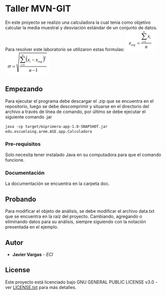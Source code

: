 # Taller MVN-GIT

En este proyecto se realizo una calculadora la cual tenia como objetivo   calcular la media muestral y desviación estándar de un conjunto de datos.
Para resolver este laboratorio se utilizaron estas formulas:
![formula1](Fotos/Capture.PNG)
![formula2](Fotos/Capture2.PNG)

 
## Empezando

Para ejecutar el programa debe descargar el .zip que se encuentra en el repositorio, luego se debe descomprimir y situarse en el directorio del archivo a través de línea de comando, por último se debe ejecutar el siguiente comando .jar
```
java -cp target/miprimera-app-1.0-SNAPSHOT.jar edu.escuelaing.arem.ASE.app.Calculadora
```

### Pre-requisitos

Solo necesita tener instalado Java en su computadora para que el comando funcione.

### Documentación

La documentación se encuentra en la carpeta doc.


## Probando

Para modificar el objeto de análisis, se debe modificar el archivo data.txt que se encuentra en la raíz del proyecto. Cambiando, agregando o eliminando datos para su análisis, siempre siguiendo con la notación presentada en el ejemplo.

## Autor

* **Javier Vargas** - *ECI*

## License

Este proyecto está licenciado bajo GNU  GENERAL PUBLIC LICENSE v3.0 - ver [LICENSE.txt](LICENSE) para más detalles.

